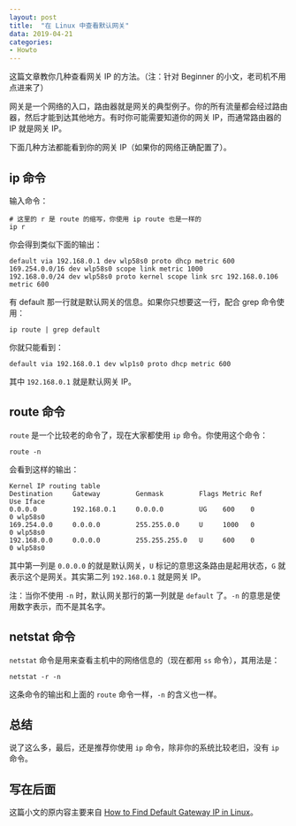 ```yaml
---
layout: post
title:  "在 Linux 中查看默认网关"
data: 2019-04-21
categories:
- Howto
---
```


这篇文章教你几种查看网关 IP 的方法。（注：针对 Beginner 的小文，老司机不用点进来了）

网关是一个网络的入口，路由器就是网关的典型例子。你的所有流量都会经过路由器，然后才能到达其他地方。有时你可能需要知道你的网关 IP，而通常路由器的 IP 就是网关 IP。

下面几种方法都能看到你的网关 IP（如果你的网络正确配置了）。


## ip 命令

输入命令：

```
# 这里的 r 是 route 的缩写，你使用 ip route 也是一样的
ip r
```

你会得到类似下面的输出：

```
default via 192.168.0.1 dev wlp58s0 proto dhcp metric 600 
169.254.0.0/16 dev wlp58s0 scope link metric 1000 
192.168.0.0/24 dev wlp58s0 proto kernel scope link src 192.168.0.106 metric 600
```

有 default 那一行就是默认网关的信息。如果你只想要这一行，配合 grep 命令使用：

```
ip route | grep default
```

你就只能看到：

```
default via 192.168.0.1 dev wlp1s0 proto dhcp metric 600
```

其中 `192.168.0.1` 就是默认网关 IP。


## route 命令

`route` 是一个比较老的命令了，现在大家都使用 `ip` 命令。你使用这个命令：

```
route -n
```

会看到这样的输出：

```
Kernel IP routing table
Destination     Gateway         Genmask         Flags Metric Ref    Use Iface
0.0.0.0         192.168.0.1     0.0.0.0         UG    600    0        0 wlp58s0
169.254.0.0     0.0.0.0         255.255.0.0     U     1000   0        0 wlp58s0
192.168.0.0     0.0.0.0         255.255.255.0   U     600    0        0 wlp58s0
```

其中第一列是 `0.0.0.0` 的就是默认网关，`U` 标记的意思这条路由是起用状态，`G` 就表示这个是网关。其实第二列 `192.168.0.1` 就是网关 IP。

注：当你不使用 `-n` 时，默认网关那行的第一列就是 `default` 了。`-n` 的意思是使用数字表示，而不是其名字。


## netstat 命令

`netstat` 命令是用来查看主机中的网络信息的（现在都用 `ss` 命令），其用法是：

```
netstat -r -n
```

这条命令的输出和上面的 `route` 命令一样，`-n` 的含义也一样。


## 总结

说了这么多，最后，还是推荐你使用 `ip` 命令，除非你的系统比较老旧，没有 `ip` 命令。


## 写在后面

这篇小文的原内容主要来自 [How to Find Default Gateway IP in Linux](https://linuxhandbook.com/find-gateway-linux/)。